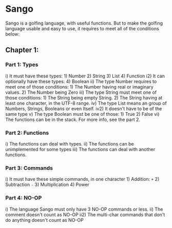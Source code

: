 # Sango

Sango is a golfing language, with useful functions. But to make the golfing language usable and easy to use, it requires to meet all of the conditions below:

## Chapter 1:

### Part 1: Types

i) It must have these types:
	1) Number
	2) String
	3) List
	4) Function
i2) It can optionally have these types:
	4) Boolean
ii) The type Number requires to meet one of those conditions:
	1) The Number having real or imaginary values.
	2) The Number being Zero
iii) The type String must meet one of those conditions:
	1) The String being empty String.
	2) The String having at least one character, in the UTF-8 range.
iv) The type List means an group of Numbers, Strings, Booleans or even Itself.
iv2) It doesn't have to be of the same type
v) The type Boolean must be one of those:
	1) True
	2) False
vi) The functions can be in the stack. For more info, see the part 2.

### Part 2: Functions

i) The functions can deal with types.
ii) The functions can be unimplemented for some types
iii) The functions can deal with another functions.

### Part 3: Commands

i) It must have these simple commands, in one character
	1) Addition: `+`
	2) Subtraction `-`
	3) Multiplication
	4) Power

### Part 4: NO-OP

i) The language Sango must only have 3 NO-OP commands or less.
ii) The comment doesn't count as NO-OP
ii2) The multi-char commands that don't do anything doesn't count as NO-OP
